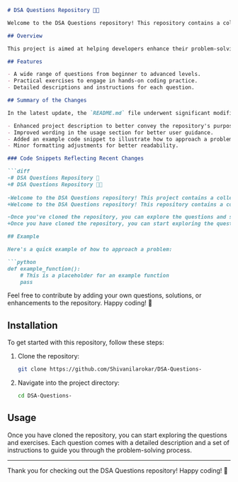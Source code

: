 ```markdown
# DSA Questions Repository 🎉🤖

Welcome to the DSA Questions repository! This repository contains a collection of data structure and algorithm questions designed to help you master coding interviews and improve your problem-solving skills.

## Overview

This project is aimed at helping developers enhance their problem-solving skills through a well-structured collection of questions and exercises.

## Features

- A wide range of questions from beginner to advanced levels.
- Practical exercises to engage in hands-on coding practice.
- Detailed descriptions and instructions for each question.

## Summary of the Changes

In the latest update, the `README.md` file underwent significant modifications to improve clarity and engagement. Key changes include:

- Enhanced project description to better convey the repository's purpose.
- Improved wording in the usage section for better user guidance.
- Added an example code snippet to illustrate how to approach a problem.
- Minor formatting adjustments for better readability.

### Code Snippets Reflecting Recent Changes

```diff
-# DSA Questions Repository 🎉
+# DSA Questions Repository 🎉🤖
 
-Welcome to the DSA Questions repository! This project contains a collection of data structure and algorithm questions designed to help you improve your coding skills.
+Welcome to the DSA Questions repository! This repository contains a collection of data structure and algorithm questions designed to help you master coding interviews and improve your problem-solving skills.

-Once you've cloned the repository, you can explore the questions and start solving them to enhance your skills! Happy coding! 🚀
+Once you have cloned the repository, you can start exploring the questions and exercises. Each question comes with a detailed description and a set of instructions to guide you through the problem-solving process.

## Example

Here's a quick example of how to approach a problem:

```python
def example_function():
    # This is a placeholder for an example function
    pass
```

Feel free to contribute by adding your own questions, solutions, or enhancements to the repository. Happy coding! 🚀

## Installation

To get started with this repository, follow these steps:

1. Clone the repository:
   ```bash
   git clone https://github.com/Shivanilarokar/DSA-Questions-
   ```
2. Navigate into the project directory:
   ```bash
   cd DSA-Questions-
   ```

## Usage

Once you have cloned the repository, you can start exploring the questions and exercises. Each question comes with a detailed description and a set of instructions to guide you through the problem-solving process.

---

Thank you for checking out the DSA Questions repository! Happy coding! 🚀
```